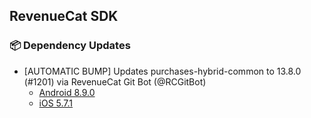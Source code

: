 ## RevenueCat SDK
### 📦 Dependency Updates
* [AUTOMATIC BUMP] Updates purchases-hybrid-common to 13.8.0 (#1201) via RevenueCat Git Bot (@RCGitBot)
  * [Android 8.9.0](https://github.com/RevenueCat/purchases-android/releases/tag/8.9.0)
  * [iOS 5.7.1](https://github.com/RevenueCat/purchases-ios/releases/tag/5.7.1)
